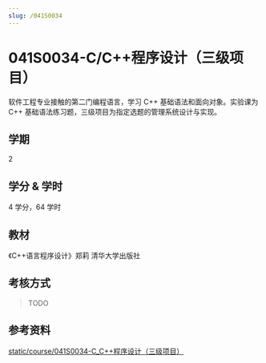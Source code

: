 ```yaml
---
slug: /041S0034
---
```


# 041S0034-C/C++程序设计（三级项目）

软件工程专业接触的第二门编程语言，学习 C++ 基础语法和面向对象。实验课为 C++ 基础语法练习题，三级项目为指定选题的管理系统设计与实现。

## 学期

2

## 学分 & 学时

4 学分，64 学时

## 教材

《C++语言程序设计》郑莉 清华大学出版社

## 考核方式

> TODO

## 参考资料

[static/course/041S0034-C_C++程序设计（三级项目）](https://github.com/rurumuri/ysuse-2022/tree/master/static/course/041S0034-C_C%2B%2B%E7%A8%8B%E5%BA%8F%E8%AE%BE%E8%AE%A1%EF%BC%88%E4%B8%89%E7%BA%A7%E9%A1%B9%E7%9B%AE%EF%BC%89)